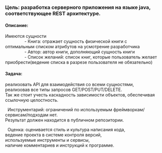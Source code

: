 
### Цель: разработка серверного приложения на языке java, соответствующее REST архитектуре.

#### Описание: 
  Имеются сущности  
                - Книга: отражает сущность физической книги с   
                  оптимальным списком атрибутов на усмотрение разработчика    
                - Автор: автор книги, дополняющий сущность книги    
                - Список желаний: список книг, которые пользователь желает
                приобрести(ведение списка в разрезе пользователя не обязательно)  

#### Задача: 
реализовать API для взаимодействия со всеми сущностями,     
реализовав все типы запросов GET/POST/PUT/DELETE.     
Так же стоит учесть каскадность зависимости объектов, обеспечивая ссылочную целостность.    

 
Инструментарий: ограничений по используемым фреймворкам/сервисам/подходам нет.     
Результат должен находится в публичном репозитории.    

 
Оценка: оценивается стиль и культура написания кода,      
ведение проекта в системе контроля версий,     
используемые инструменты и сервисы,     
наличие комментариев и инструкций к программе.    

 

